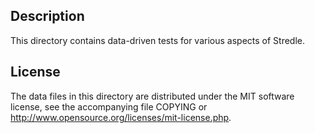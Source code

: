 Description
------------

This directory contains data-driven tests for various aspects of Stredle.

License
--------

The data files in this directory are distributed under the MIT software
license, see the accompanying file COPYING or
http://www.opensource.org/licenses/mit-license.php.

